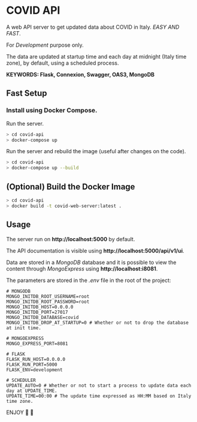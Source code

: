 # COVID API
A web API server to get updated data about COVID in Italy. *EASY AND FAST*.

For *Development* purpose only.

The data are updated at startup time and each day at midnight (Italy time zone), by default, using a scheduled process.

**KEYWORDS: Flask, Connexion, Swagger, OAS3, MongoDB**

## Fast Setup

### Install using Docker Compose.

Run the server.
```bash
> cd covid-api
> docker-compose up
```
Run the server and rebuild the image (useful after changes on the code).
```bash
> cd covid-api
> docker-compose up --build
```

## (Optional) Build the Docker Image
```bash
> cd covid-api
> docker build -t covid-web-server:latest .
```

## Usage
The server run on **http://localhost:5000** by default.

The API documentation is visible using **http://localhost:5000/api/v1/ui**.

Data are stored in a *MongoDB* database and it is possible to view the content through *MongoExpress* using **http://localhost:i8081**.

The parameters are stored in the *.env* file in the root of the project: 
```
# MONGODB
MONGO_INITDB_ROOT_USERNAME=root
MONGO_INITDB_ROOT_PASSWORD=root
MONGO_INITDB_HOST=0.0.0.0
MONGO_INITDB_PORT=27017
MONGO_INITDB_DATABASE=covid 
MONGO_INITDB_DROP_AT_STARTUP=0 # Whether or not to drop the database at init time.

# MONGOEXPRESS
MONGO_EXPRESS_PORT=8081

# FLASK
FLASK_RUN_HOST=0.0.0.0
FLASK_RUN_PORT=5000
FLASK_ENV=development

# SCHEDULER
UPDATE_AUTO=0 # Whether or not to start a process to update data each day at UPDATE_TIME. 
UPDATE_TIME=00:00 # The update time expressed as HH:MM based on Italy time zone.
```
ENJOY :rocket: :rocket:
